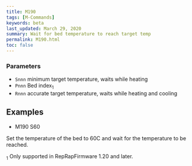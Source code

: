 ```yaml
---
title: M190
tags: [M-Commands] 
keywords: beta 
last_updated: March 29, 2020 
summary: Wait for bed temperature to reach target temp 
permalink: M190.html
toc: false 
---
```



### Parameters

* `Snnn` minimum target temperature, waits while heating
* `Pnnn` Bed index<sub>1</sub>
* `Rnnn` accurate target temperature, waits while heating and cooling

## Examples

* M190 S60

Set the temperature of the bed to 60C and wait for the temperature to be reached.

<sub>1</sub> Only supported in RepRapFirmware 1.20 and later.

